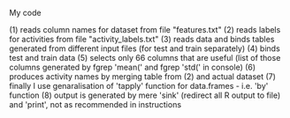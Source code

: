 My code

(1) reads column names for dataset from file "features.txt"
(2) reads labels for activities from file "activity_labels.txt"
(3) reads data and binds tables generated from different input files (for test and train separately)
(4) binds test and train data
(5) selects only 66 columns that are useful (list of those columns generated by fgrep 'mean(' and fgrep 'std(' in console)
(6) produces activity names by merging table from (2) and actual dataset
(7) finally I use genaralisation of 'tapply' function for data.frames - i.e. 'by' function
(8) output is generated by mere 'sink' (redirect all R output to file) and 'print', not as recommended in instructions
